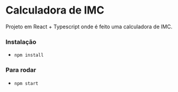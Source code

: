 # Calculadora de IMC
Projeto em React + Typescript onde é feito uma calculadora de IMC.

### Instalação
- `npm install`

### Para rodar
- `npm start`